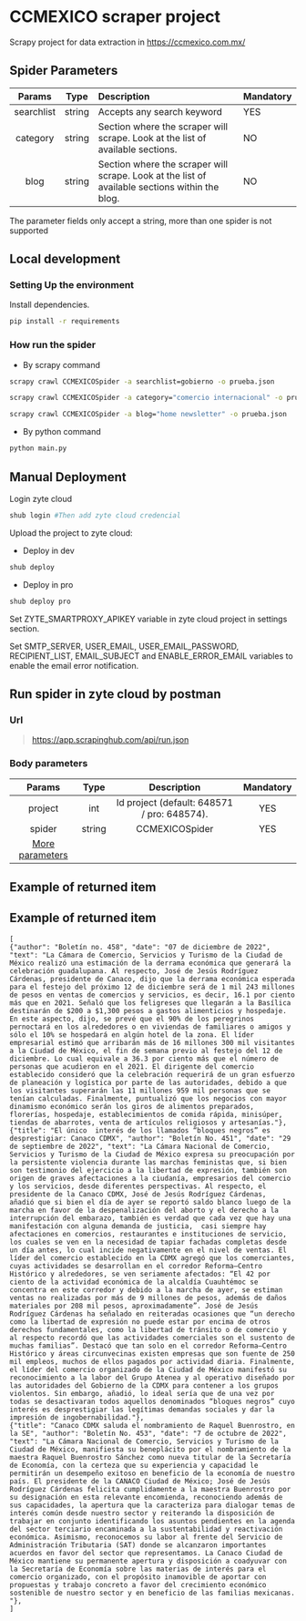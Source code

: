 # CCMEXICO scraper project

Scrapy project for data extraction in https://ccmexico.com.mx/


## Spider Parameters

|   Params   |        Type        | Description                                                                                                                                  | Mandatory |
| :--------: | :-----------------: | :------------------------------------------------------------------------------------------------------------------------------------------- | :-------- |
| searchlist |        string        | Accepts any search keyword                                                                             | YES       |   
| category |        string        | Section where the scraper will scrape. Look at the list of available sections.                                                                                                                                    | NO       |
|   blog   |       string       | Section where the scraper will scrape. Look at the list of available sections within the blog.                                                                                         | NO        |


The parameter fields only accept a string, more than one spider is not supported
## Local development

### Setting Up the environment

Install dependencies.

```bash
pip install -r requirements
```

### How run the spider

- By scrapy command

```bash
scrapy crawl CCMEXICOSpider -a searchlist=gobierno -o prueba.json

scrapy crawl CCMEXICOSpider -a category="comercio internacional" -o prueba.json

scrapy crawl CCMEXICOSpider -a blog="home newsletter" -o prueba.json

```

- By python command

````bash
python main.py
````
##  Manual Deployment

Login zyte cloud

```bash
shub login #Then add zyte cloud credencial
```

Upload the project to zyte cloud:

- Deploy in dev

```bash
shub deploy 
```

- Deploy in pro

```bash
shub deploy pro
```

Set ZYTE_SMARTPROXY_APIKEY variable in zyte cloud project in settings section.

Set SMTP_SERVER, USER_EMAIL, USER_EMAIL_PASSWORD, RECIPIENT_LIST, EMAIL_SUBJECT and ENABLE_ERROR_EMAIL variables to enable the email error notification.



## Run spider in zyte cloud by postman
### Url

> https://app.scrapinghub.com/api/run.json

### Body parameters

|               Params               |  Type  | Description                                                        | Mandatory |
| :--------------------------------: | :----: | :----------------------------------------------------------------: | :-------: |
|              project               |  int   | Id project (default: 648571 / pro: 648574).                        | YES       |
|              spider                | string | CCMEXICOSpider                                                     | YES       |
| [More parameters](#spider-parameters) |        |                                                                 |           |


## Example of returned item

## Example of returned item

```
[
{"author": "Boletín no. 458", "date": "07 de diciembre de 2022", "text": "La Cámara de Comercio, Servicios y Turismo de la Ciudad de México realizó una estimación de la derrama económica que generará la celebración guadalupana. Al respecto, José de Jesús Rodríguez Cárdenas, presidente de Canaco, dijo que la derrama económica esperada para el festejo del próximo 12 de diciembre será de 1 mil 243 millones de pesos en ventas de comercios y servicios, es decir, 16.1 por ciento más que en 2021. Señaló que los feligreses que llegarán a la Basílica destinarán de $200 a $1,300 pesos a gastos alimenticios y hospedaje. En este aspecto, dijo, se prevé que el 90% de los peregrinos pernoctará en los alrededores o en viviendas de familiares o amigos y sólo el 10% se hospedará en algún hotel de la zona. El líder empresarial estimó que arribarán más de 16 millones 300 mil visitantes a la Ciudad de México, el fin de semana previo al festejo del 12 de diciembre. Lo cual equivale a 36.3 por ciento más que el número de personas que acudieron en el 2021. El dirigente del comercio establecido consideró que la celebración requerirá de un gran esfuerzo de planeación y logística por parte de las autoridades, debido a que los visitantes superarán las 11 millones 959 mil personas que se tenían calculadas. Finalmente, puntualizó que los negocios con mayor dinamismo económico serán los giros de alimentos preparados, florerías, hospedaje, establecimientos de comida rápida, minisúper, tiendas de abarrotes, venta de artículos religiosos y artesanías."},
{"title": "El único  interés de los llamados “bloques negros” es desprestigiar: Canaco CDMX", "author": "Boletín No. 451", "date": "29 de septiembre de 2022", "text": "La Cámara Nacional de Comercio, Servicios y Turismo de la Ciudad de México expresa su preocupación por la persistente violencia durante las marchas feministas que, si bien son testimonio del ejercicio a la libertad de expresión, también son origen de graves afectaciones a la ciudanía, empresarios del comercio y los servicios, desde diferentes perspectivas. Al respecto, el presidente de la Canaco CDMX, José de Jesús Rodríguez Cárdenas,  añadió que si bien el día de ayer se reportó saldo blanco luego de la marcha en favor de la despenalización del aborto y el derecho a la interrupción del embarazo, también es verdad que cada vez que hay una manifestación con alguna demanda de justicia,  casi siempre hay afectaciones en comercios, restaurantes e instituciones de servicio, los cuales se ven en la necesidad de tapiar fachadas completas desde un día antes, lo cual incide negativamente en el nivel de ventas. El líder del comercio establecido en la CDMX agregó que los comerciantes, cuyas actividades se desarrollan en el corredor Reforma–Centro Histórico y alrededores, se ven seriamente afectados: “El 42 por ciento de la actividad económica de la alcaldía Cuauhtémoc se concentra en este corredor y debido a la marcha de ayer, se estiman ventas no realizadas por más de 9 millones de pesos, además de daños materiales por 208 mil pesos, aproximadamente”. José de Jesús Rodríguez Cárdenas ha señalado en reiteradas ocasiones que “un derecho como la libertad de expresión no puede estar por encima de otros derechos fundamentales, como la libertad de tránsito o de comercio y al respecto recordó que las actividades comerciales son el sustento de muchas familias”. Destacó que tan solo en el corredor Reforma–Centro Histórico y áreas circunvecinas existen empresas que son fuente de 250 mil empleos, muchos de ellos pagados por actividad diaria. Finalmente, el líder del comercio organizado de la Ciudad de México manifestó su reconocimiento a la labor del Grupo Atenea y al operativo diseñado por las autoridades del Gobierno de la CDMX para contener a los grupos violentos. Sin embargo, añadió, lo ideal sería que de una vez por todas se desactivaran todos aquellos denominados “bloques negros” cuyo interés es desprestigiar las legítimas demandas sociales y dar la impresión de ingobernabilidad."},
{"title": "Canaco CDMX saluda el nombramiento de Raquel Buenrostro, en la SE", "author": "Boletín No. 453", "date": "7 de octubre de 2022", "text": "La Cámara Nacional de Comercio, Servicios y Turismo de la Ciudad de México, manifiesta su beneplácito por el nombramiento de la maestra Raquel Buenrostro Sánchez como nueva titular de la Secretaría de Economía, con la certeza que su experiencia y capacidad le permitirán un desempeño exitoso en beneficio de la economía de nuestro país. El presidente de la CANACO Ciudad de México; José de Jesús Rodríguez Cárdenas felicita cumplidamente a la maestra Buenrostro por su designación en esta relevante encomienda, reconociendo además de sus capacidades, la apertura que la caracteriza para dialogar temas de interés común desde nuestro sector y reiterando la disposición de trabajar en conjunto identificando los asuntos pendientes en la agenda del sector terciario encaminada a la sustentabilidad y reactivación económica. Asimismo, reconocemos su labor al frente del Servicio de Administración Tributaria (SAT) donde se alcanzaron importantes acuerdos en favor del sector que representamos. La Canaco Ciudad de México mantiene su permanente apertura y disposición a coadyuvar con la Secretaría de Economía sobre las materias de interés para el comercio organizado, con el propósito inamovible de aportar con propuestas y trabajo concreto a favor del crecimiento económico sostenible de nuestro sector y en beneficio de las familias mexicanas. "},
]
```

